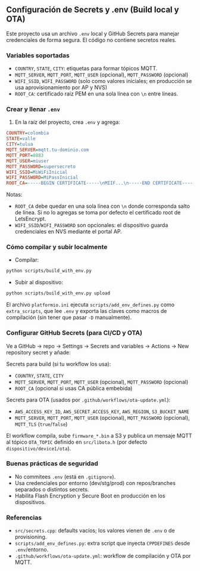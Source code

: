 ## Configuración de Secrets y .env (Build local y OTA)

Este proyecto usa un archivo `.env` local y GitHub Secrets para manejar credenciales de forma segura. El código no contiene secretos reales.

### Variables soportadas
- `COUNTRY`, `STATE`, `CITY`: etiquetas para formar tópicos MQTT.
- `MQTT_SERVER`, `MQTT_PORT`, `MQTT_USER` (opcional), `MQTT_PASSWORD` (opcional)
- `WIFI_SSID`, `WIFI_PASSWORD` (solo como valores iniciales; en producción se usa aprovisionamiento por AP y NVS)
- `ROOT_CA`: certificado raíz PEM en una sola línea con `\n` entre líneas.

### Crear y llenar `.env`
1) En la raíz del proyecto, crea `.env` y agrega:

```ini
COUNTRY=colombia
STATE=valle
CITY=tulua
MQTT_SERVER=mqtt.tu-dominio.com
MQTT_PORT=8883
MQTT_USER=miuser
MQTT_PASSWORD=supersecreto
WIFI_SSID=MiWiFiInicial
WIFI_PASSWORD=MiPassInicial
ROOT_CA=-----BEGIN CERTIFICATE-----\nMIIF...\n-----END CERTIFICATE-----
```

Notas:
- `ROOT_CA` debe quedar en una sola línea con `\n` donde corresponda salto de línea. Si no lo agregas se toma por defecto el certificado root de LetsEncrypt.
- `WIFI_SSID`/`WIFI_PASSWORD` son opcionales: el dispositivo guarda credenciales en NVS mediante el portal AP.

### Cómo compilar y subir localmente
- Compilar:
```bash
python scripts/build_with_env.py
```
- Subir al dispositivo:
```bash
python scripts/build_with_env.py upload
```

El archivo `platformio.ini` ejecuta `scripts/add_env_defines.py` como `extra_scripts`, que lee `.env` y exporta las claves como macros de compilación (sin tener que pasar `-D` manualmente).

### Configurar GitHub Secrets (para CI/CD y OTA)
Ve a GitHub → repo → Settings → Secrets and variables → Actions → New repository secret y añade:

Secrets para build (si tu workflow los usa):
- `COUNTRY`, `STATE`, `CITY`
- `MQTT_SERVER`, `MQTT_PORT`, `MQTT_USER` (opcional), `MQTT_PASSWORD` (opcional)
- `ROOT_CA` (opcional si usas CA pública embebida)

Secrets para OTA (usados por `.github/workflows/ota-update.yml`):
- `AWS_ACCESS_KEY_ID`, `AWS_SECRET_ACCESS_KEY`, `AWS_REGION`, `S3_BUCKET_NAME`
- `MQTT_SERVER`, `MQTT_PORT`, `MQTT_USER` (opcional), `MQTT_PASSWORD` (opcional), `MQTT_TLS` (`true`/`false`)

El workflow compila, sube `firmware_*.bin` a S3 y publica un mensaje MQTT al tópico `OTA_TOPIC` definido en `src/libota.h` (por defecto `dispositivo/device1/ota`).

### Buenas prácticas de seguridad
- No commitees `.env` (está en `.gitignore`).
- Usa credenciales por entorno (dev/stg/prod) con repos/branches separados o distintos secrets.
- Habilita Flash Encryption y Secure Boot en producción en los dispositivos.

### Referencias
- `src/secrets.cpp`: defaults vacíos; los valores vienen de `.env` o de provisioning.
- `scripts/add_env_defines.py`: extra script que inyecta `CPPDEFINES` desde `.env`/entorno.
- `.github/workflows/ota-update.yml`: workflow de compilación y OTA por MQTT.